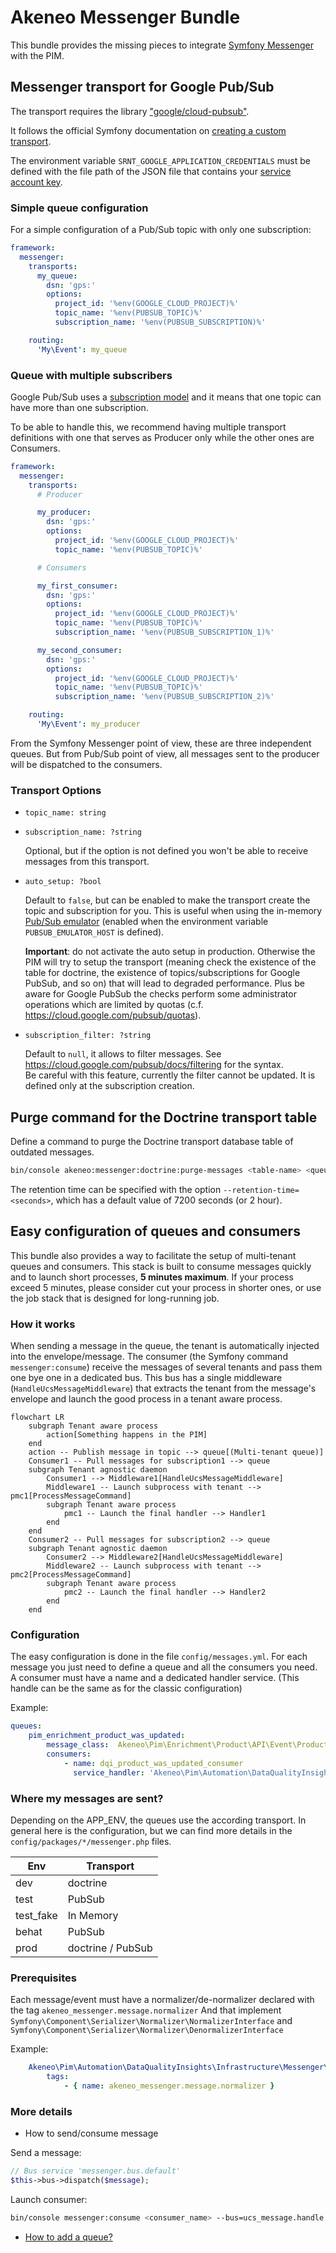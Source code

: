 # Akeneo Messenger Bundle

This bundle provides the missing pieces to integrate [Symfony Messenger](https://symfony.com/doc/4.4/messenger.html) with the PIM.

## Messenger transport for Google Pub/Sub

The transport requires the library ["google/cloud-pubsub"](https://packagist.org/packages/google/cloud-pubsub).

It follows the official Symfony documentation on [creating a custom transport](https://symfony.com/doc/4.4/messenger/custom-transport.html).

The environment variable `SRNT_GOOGLE_APPLICATION_CREDENTIALS` must be defined with the file path of the JSON file that contains your [service account key](https://cloud.google.com/docs/authentication/getting-started#setting_the_environment_variable).

### Simple queue configuration

For a simple configuration of a Pub/Sub topic with only one subscription:

```yml
framework:
  messenger:
    transports:
      my_queue:
        dsn: 'gps:'
        options:
          project_id: '%env(GOOGLE_CLOUD_PROJECT)%'
          topic_name: '%env(PUBSUB_TOPIC)%'
          subscription_name: '%env(PUBSUB_SUBSCRIPTION)%'

    routing:
      'My\Event': my_queue
```

### Queue with multiple subscribers

Google Pub/Sub uses a [subscription model](https://en.wikipedia.org/wiki/Publish%E2%80%93subscribe_pattern) and it means that one topic can have more than one subscription.

To be able to handle this, we recommend having multiple transport definitions with one that serves as Producer only while the other ones are Consumers.

```yml
framework:
  messenger:
    transports:
      # Producer

      my_producer:
        dsn: 'gps:'
        options:
          project_id: '%env(GOOGLE_CLOUD_PROJECT)%'
          topic_name: '%env(PUBSUB_TOPIC)%'

      # Consumers

      my_first_consumer:
        dsn: 'gps:'
        options:
          project_id: '%env(GOOGLE_CLOUD_PROJECT)%'
          topic_name: '%env(PUBSUB_TOPIC)%'
          subscription_name: '%env(PUBSUB_SUBSCRIPTION_1)%'

      my_second_consumer:
        dsn: 'gps:'
        options:
          project_id: '%env(GOOGLE_CLOUD_PROJECT)%'
          topic_name: '%env(PUBSUB_TOPIC)%'
          subscription_name: '%env(PUBSUB_SUBSCRIPTION_2)%'

    routing:
      'My\Event': my_producer
```

From the Symfony Messenger point of view, these are three independent queues. But from Pub/Sub point of view, all messages sent to the producer will be dispatched to the consumers.

### Transport Options

- `topic_name: string`

- `subscription_name: ?string`

  Optional, but if the option is not defined you won't be able to receive messages from this transport.

- `auto_setup: ?bool`

  Default to `false`, but can be enabled to make the transport create the topic and subscription for you.
  This is useful when using the in-memory [Pub/Sub emulator](https://cloud.google.com/pubsub/docs/emulator) (enabled when the environment variable `PUBSUB_EMULATOR_HOST` is defined).

  **Important**: do not activate the auto setup in production. Otherwise the PIM will try to setup the transport
  (meaning check the existence of the table for doctrine, the existence of topics/subscriptions for Google PubSub, and so on)
  that will lead to degraded performance. Plus be aware for Google PubSub the checks perform some administrator operations
  which are limited by quotas (c.f. https://cloud.google.com/pubsub/quotas).

- `subscription_filter: ?string`

  Default to `null`, it allows to filter messages. See https://cloud.google.com/pubsub/docs/filtering for the syntax.  
  Be careful with this feature, currently the filter cannot be updated. It is defined only at the subscription creation.  

## Purge command for the Doctrine transport table

Define a command to purge the Doctrine transport database table of outdated messages.

```sh
bin/console akeneo:messenger:doctrine:purge-messages <table-name> <queue-name>
```

The retention time can be specified with the option `--retention-time=<seconds>`, which has a default value of 7200 seconds (or 2 hour).


## Easy configuration of queues and consumers

This bundle also provides a way to facilitate the setup of multi-tenant queues and consumers.
This stack is built to consume messages quickly and to launch short processes, **5 minutes maximum**.
If your process exceed 5 minutes, please consider cut your process in shorter ones, or use the job stack
that is designed for long-running job.

### How it works

When sending a message in the queue, the tenant is automatically injected into the envelope/message.
The consumer (the Symfony command `messenger:consume`) receive the messages of several tenants and pass them one bye one in a dedicated bus. 
This bus has a single middleware (`HandleUcsMessageMiddleware`) that extracts the tenant from the message's envelope and launch the
good process in a tenant aware process.

```mermaid
flowchart LR
    subgraph Tenant aware process
        action[Something happens in the PIM]
    end
    action -- Publish message in topic --> queue[(Multi-tenant queue)]
    Consumer1 -- Pull messages for subscription1 --> queue
    subgraph Tenant agnostic daemon
        Consumer1 --> Middleware1[HandleUcsMessageMiddleware]
        Middleware1 -- Launch subprocess with tenant --> pmc1[ProcessMessageCommand]
        subgraph Tenant aware process
            pmc1 -- Launch the final handler --> Handler1
        end
    end
    Consumer2 -- Pull messages for subscription2 --> queue
    subgraph Tenant agnostic daemon
        Consumer2 --> Middleware2[HandleUcsMessageMiddleware]
        Middleware2 -- Launch subprocess with tenant --> pmc2[ProcessMessageCommand]
        subgraph Tenant aware process
            pmc2 -- Launch the final handler --> Handler2
        end
    end
```

### Configuration

The easy configuration is done in the file `config/messages.yml`. For each message you just need to define a queue and all the consumers you need. 
A consumer must have a name and a dedicated handler service. (This handle can be the same as for the classic configuration)

Example:
```yaml
queues:
    pim_enrichment_product_was_updated:
        message_class:  Akeneo\Pim\Enrichment\Product\API\Event\ProductWasUpdated
        consumers:
            - name: dqi_product_was_updated_consumer
              service_handler: 'Akeneo\Pim\Automation\DataQualityInsights\Infrastructure\Messenger\ProductWasUpdatedHandler'
```

### Where my messages are sent?

Depending on the APP_ENV, the queues use the according transport. In general here is the configuration, 
but we can find more details in the `config/packages/*/messenger.php` files.

| Env        | Transport         |
|------------|-------------------|
| dev        | doctrine          |
| test       | PubSub            |
| test_fake  | In Memory         |
| behat      | PubSub            |
| prod       | doctrine / PubSub |

### Prerequisites

Each message/event must have a normalizer/de-normalizer declared with the tag `akeneo_messenger.message.normalizer`
And that implement `Symfony\Component\Serializer\Normalizer\NormalizerInterface` and `Symfony\Component\Serializer\Normalizer\DenormalizerInterface` 

Example:
```yaml
    Akeneo\Pim\Automation\DataQualityInsights\Infrastructure\Messenger\LaunchProductAndProductModelEvaluationsMessageNormalizer:
        tags:
            - { name: akeneo_messenger.message.normalizer }
```

### More details

- How to send/consume message

Send a message:

```php
// Bus service 'messenger.bus.default'
$this->bus->dispatch($message);
```

Launch consumer:

```bash
bin/console messenger:consume <consumer_name> --bus=ucs_message.handle.bus
```

- [How to add a queue?](docs/how-to-add-a-queue.md)
